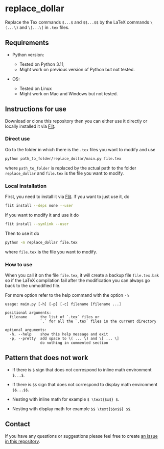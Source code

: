 # replace_dollar

Replace the Tex commands `$...$` and `$$...$$` by the LaTeX commands `\(...\)` and `\[...\]` in `.tex` files.

## Requirements

- Python version:

  - Tested on Python 3.11;
  - Might work on previous version of Python but not tested.

- OS:

  - Tested on Linux
  - Might work on Mac and Windows but not tested.

## Instructions for use

Download or clone this repository then you can either use it directly or locally installed it via [Flit](https://github.com/takluyver/flit).

### Direct use

Go to the folder in which there is the `.tex` files you want to modify and use

```bash
python path_to_folder/replace_dollar/main.py file.tex
```

where `path_to_folder` is replaced by the actual path to the folder `replace_dollar` and `file.tex` is the file you want to modify.

### Local installation

First, you need to install it via [Flit](https://github.com/takluyver/flit).
If you want to just use it, do

```bash
flit install --deps none --user
```

If you want to modify it and use it do

```bash
flit install --symlink --user
```

Then to use it do

```bash
python -m replace_dollar file.tex
```

where `file.tex` is the file you want to modify.

### How to use

When you call it on the file `file.tex`, it will create a backup file `file.tex.bak` so if the LaTeX compilation fail after the modification you can always go back to the unmodified file.

For more option refer to the help command with the option `-h`

```
usage: main.py [-h] [-p] [-c] filename [filename ...]

positional arguments:
  filename      the list of `.tex` files or
                `.` for all the `.tex` files in the current directory

optional arguments:
  -h, --help    show this help message and exit
  -p, --pretty  add space to \( ... \) and \[ ... \]
                do nothing in commented section
```

## Pattern that does not work

- If there is `$` sign that does not correspond to inline math environment `$...$`.

- If there is `$$` sign that does not correspond to display math environment `$$...$$`.

- Nesting with inline math for example `$ \text{$x$} $`.

- Nesting with display math for example `$$ \text{$$x$$} $$`.

## Contact

If you have any questions or suggestions please feel free to create [an issue in this repository](https://github.com/zmoitier/replace_dollar/issues/new).
